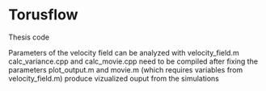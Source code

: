 # Torusflow
Thesis code

Parameters of the velocity field can be analyzed with velocity_field.m
calc_variance.cpp and calc_movie.cpp need to be compiled after fixing the parameters
plot_output.m and movie.m (which requires variables from velocity_field.m) produce vizualized ouput from the simulations 
